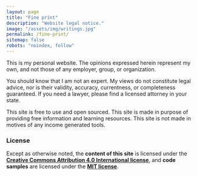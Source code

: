 ```yaml
---
layout: page
title: "Fine print"
description: "Website legal notice."
image: "/assets/img/writings.jpg"
permalink: /fine-print/
sitemap: false
robots: "noindex, follow"
---
```


This is my personal website. The opinions expressed herein represent my own, and not those of any employer, group, or organization.

You should know that I am not an expert. My views do not constitute legal advice, nor is their validity, accuracy, currentness, or completeness guaranteed. If you need a lawyer, please find a licensed attorney in your state.

This site is free to use and open sourced. This site is made in purpose of providing free information and learning resources. This site is not made in motives of any income generated tools.

### License

Except as otherwise noted, the **content of this site** is licensed under the <a rel="license cc:license" href="//creativecommons.org/licenses/by/4.0/"><strong>Creative Commons Attribution 4.0 International license</strong></a>, and **code samples** are licensed under the <a rel="license" href="//raw.githubusercontent.com/MilanAryal/milanaryal.github.io/master/LICENSE"><strong>MIT license</strong></a>.
